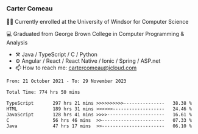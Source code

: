 ### Carter Comeau

🙋‍♂️ Currently enrolled at the University of Windsor for Computer Science

💻 Graduated from George Brown College in Computer Programming & Analysis

- ⚒️ Java / TypeScript / C / Python
- ⚙️ Angular / React / React Native / Ionic / Spring / ASP.net
- 📫 How to reach me: cartercomeau@icloud.com

<!--START_SECTION:waka-->

```txt
From: 21 October 2021 - To: 29 November 2023

Total Time: 774 hrs 50 mins

TypeScript       297 hrs 21 mins >>>>>>>>>>---------------   38.38 %
HTML             189 hrs 31 mins >>>>>>-------------------   24.46 %
JavaScript       128 hrs 41 mins >>>>---------------------   16.61 %
C                56 hrs 46 mins  >>-----------------------   07.33 %
Java             47 hrs 17 mins  >>-----------------------   06.10 %
```

<!--END_SECTION:waka-->
